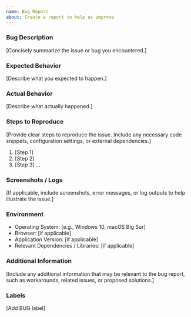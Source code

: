 ```yaml
---
name: Bug Report
about: Create a report to help us improve
---
```


### Bug Description

[Concisely summarize the issue or bug you encountered.]

### Expected Behavior

[Describe what you expected to happen.]

### Actual Behavior

[Describe what actually happened.]

### Steps to Reproduce

[Provide clear steps to reproduce the issue. Include any necessary code snippets, configuration settings, or external dependencies.]

1. [Step 1]
2. [Step 2]
3. [Step 3]
   ...

### Screenshots / Logs

[If applicable, include screenshots, error messages, or log outputs to help illustrate the issue.]

### Environment

- Operating System: [e.g., Windows 10, macOS Big Sur]
- Browser: [if applicable]
- Application Version: [if applicable]
- Relevant Dependencies / Libraries: [if applicable]

### Additional Information

[Include any additional information that may be relevant to the bug report, such as workarounds, related issues, or proposed solutions.]

### Labels

[Add BUG label]
